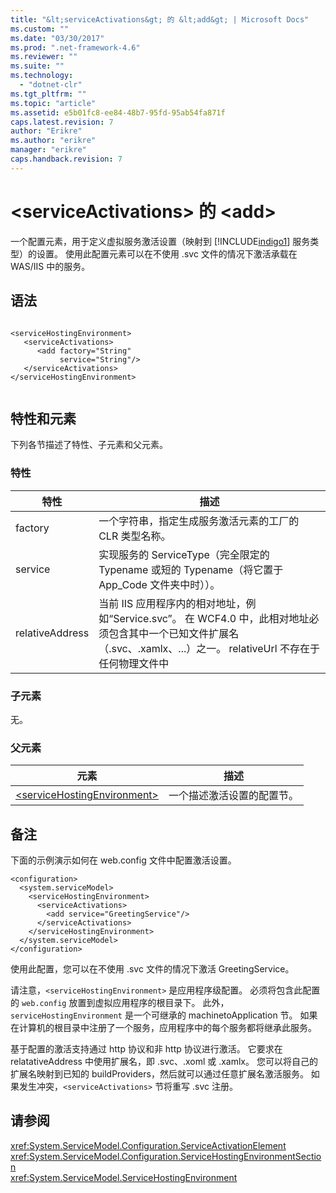 ```yaml
---
title: "&lt;serviceActivations&gt; 的 &lt;add&gt; | Microsoft Docs"
ms.custom: ""
ms.date: "03/30/2017"
ms.prod: ".net-framework-4.6"
ms.reviewer: ""
ms.suite: ""
ms.technology: 
  - "dotnet-clr"
ms.tgt_pltfrm: ""
ms.topic: "article"
ms.assetid: e5b01fc8-ee84-48b7-95fd-95ab54fa871f
caps.latest.revision: 7
author: "Erikre"
ms.author: "erikre"
manager: "erikre"
caps.handback.revision: 7
---
```

# &lt;serviceActivations&gt; 的 &lt;add&gt;
一个配置元素，用于定义虚拟服务激活设置（映射到 [!INCLUDE[indigo1](../../../../../includes/indigo1-md.md)] 服务类型）的设置。  使用此配置元素可以在不使用 .svc 文件的情况下激活承载在 WAS\/IIS 中的服务。  
  
## 语法  
  
```  
  
<serviceHostingEnvironment>   
   <serviceActivations>  
      <add factory="String"  
           service="String"/>  
   </serviceActivations>  
</serviceHostingEnvironment>  
  
```  
  
## 特性和元素  
 下列各节描述了特性、子元素和父元素。  
  
### 特性  
  
|特性|描述|  
|--------|--------|  
|factory|一个字符串，指定生成服务激活元素的工厂的 CLR 类型名称。|  
|service|实现服务的 ServiceType（完全限定的 Typename 或短的 Typename（将它置于 App\_Code 文件夹中时））。|  
|relativeAddress|当前 IIS 应用程序内的相对地址，例如“Service.svc”。  在 WCF4.0 中，此相对地址必须包含其中一个已知文件扩展名（.svc、.xamlx、...）之一。  relativeUrl 不存在于任何物理文件中|  
  
### 子元素  
 无。  
  
### 父元素  
  
|元素|描述|  
|--------|--------|  
|[\<serviceHostingEnvironment\>](../../../../../docs/framework/configure-apps/file-schema/wcf/servicehostingenvironment.md)|一个描述激活设置的配置节。|  
  
## 备注  
 下面的示例演示如何在 web.config 文件中配置激活设置。  
  
```  
<configuration>  
  <system.serviceModel>  
    <serviceHostingEnvironment>  
      <serviceActivations>  
        <add service="GreetingService"/>  
      </serviceActivations>  
    </serviceHostingEnvironment>  
  </system.serviceModel>  
</configuration>  
```  
  
 使用此配置，您可以在不使用 .svc 文件的情况下激活 GreetingService。  
  
 请注意，`<serviceHostingEnvironment>` 是应用程序级配置。  必须将包含此配置的 `web.config` 放置到虚拟应用程序的根目录下。  此外，`serviceHostingEnvironment` 是一个可继承的 machinetoApplication 节。  如果在计算机的根目录中注册了一个服务，应用程序中的每个服务都将继承此服务。  
  
 基于配置的激活支持通过 http 协议和非 http 协议进行激活。  它要求在 relatativeAddress 中使用扩展名，即  .svc、.xoml 或 .xamlx。  您可以将自己的扩展名映射到已知的 buildProviders，然后就可以通过任意扩展名激活服务。  如果发生冲突，`<serviceActivations>` 节将重写 .svc 注册。  
  
## 请参阅  
 <xref:System.ServiceModel.Configuration.ServiceActivationElement>   
 <xref:System.ServiceModel.Configuration.ServiceHostingEnvironmentSection>   
 <xref:System.ServiceModel.ServiceHostingEnvironment>